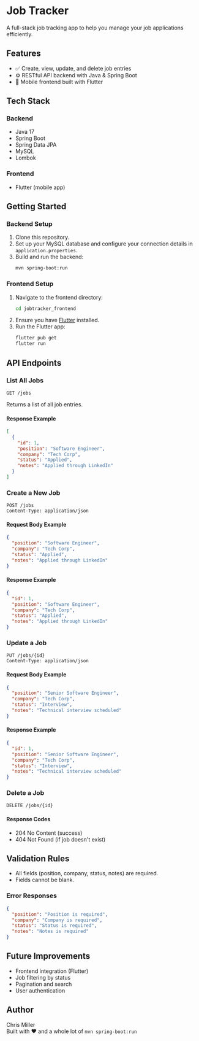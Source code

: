 # Job Tracker

A full-stack job tracking app to help you manage your job applications efficiently.

## Features

* ✅ Create, view, update, and delete job entries
* ⚙️ RESTful API backend with Java & Spring Boot
* 📱 Mobile frontend built with Flutter

## Tech Stack

### Backend 
- Java 17
- Spring Boot
- Spring Data JPA
- MySQL
- Lombok

### Frontend
- Flutter (mobile app)

## Getting Started

### Backend Setup

1. Clone this repository.
2. Set up your MySQL database and configure your connection details in `application.properties`.
3. Build and run the backend:
    ```bash
    mvn spring-boot:run
    ```

### Frontend Setup

1. Navigate to the frontend directory:
    ```bash
    cd jobtracker_frontend
    ```
2. Ensure you have [Flutter](https://flutter.dev/docs/get-started/install) installed.
3. Run the Flutter app:
    ```bash
    flutter pub get
    flutter run
    ```

## API Endpoints

### List All Jobs
```
GET /jobs
```
Returns a list of all job entries.

#### Response Example
```json
[
  {
    "id": 1,
    "position": "Software Engineer",
    "company": "Tech Corp",
    "status": "Applied",
    "notes": "Applied through LinkedIn"
  }
]
```

### Create a New Job
```
POST /jobs
Content-Type: application/json
```
#### Request Body Example
```json
{
  "position": "Software Engineer",
  "company": "Tech Corp",
  "status": "Applied",
  "notes": "Applied through LinkedIn"
}
```
#### Response Example
```json
{
  "id": 1,
  "position": "Software Engineer",
  "company": "Tech Corp",
  "status": "Applied",
  "notes": "Applied through LinkedIn"
}
```

### Update a Job
```
PUT /jobs/{id}
Content-Type: application/json
```
#### Request Body Example
```json
{
  "position": "Senior Software Engineer",
  "company": "Tech Corp",
  "status": "Interview",
  "notes": "Technical interview scheduled"
}
```
#### Response Example
```json
{
  "id": 1,
  "position": "Senior Software Engineer",
  "company": "Tech Corp",
  "status": "Interview",
  "notes": "Technical interview scheduled"
}
```

### Delete a Job
```
DELETE /jobs/{id}
```
#### Response Codes
- 204 No Content (success)
- 404 Not Found (if job doesn't exist)

## Validation Rules

- All fields (position, company, status, notes) are required.
- Fields cannot be blank.

### Error Responses
```json
{
  "position": "Position is required",
  "company": "Company is required",
  "status": "Status is required",
  "notes": "Notes is required"
}
```

## Future Improvements

- Frontend integration (Flutter)
- Job filtering by status
- Pagination and search
- User authentication

## Author

Chris Miller  
Built with ❤️ and a whole lot of `mvn spring-boot:run`
